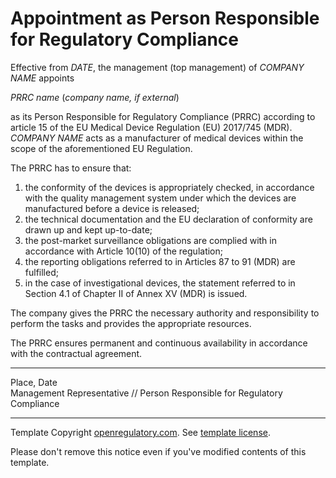 # Appointment as Person Responsible for Regulatory Compliance

Effective from *DATE*, the management (top management) of *COMPANY NAME* appoints

*PRRC name* (*company name, if external*)

as its Person Responsible for Regulatory Compliance (PRRC) according to article 15 of the EU Medical Device
Regulation (EU) 2017/745 (MDR). *COMPANY NAME* acts as a manufacturer of medical devices within the scope of
the aforementioned EU Regulation.

The PRRC has to ensure that:

1. the conformity of the devices is appropriately checked, in accordance with the quality management system
   under which the devices are manufactured before a device is released;
2. the  technical documentation and the EU declaration of conformity are drawn up and kept up-to-date;
3. the post-market surveillance obligations are complied with in accordance with Article 10(10) of the
   regulation;
4. the  reporting obligations  referred  to in Articles 87 to 91 (MDR) are fulfilled;
5. in the case of investigational devices, the statement referred to in Section 4.1 of Chapter II of Annex XV
   (MDR) is issued.

The company gives the PRRC the necessary authority and responsibility to perform the tasks and provides the
appropriate resources.

The PRRC ensures permanent and continuous availability in accordance with the contractual agreement.

---

Place, Date\
Management Representative // Person Responsible for Regulatory Compliance

---

Template Copyright [openregulatory.com](https://openregulatory.com). See [template
license](https://openregulatory.com/template-license).

Please don't remove this notice even if you've modified contents of this template.

